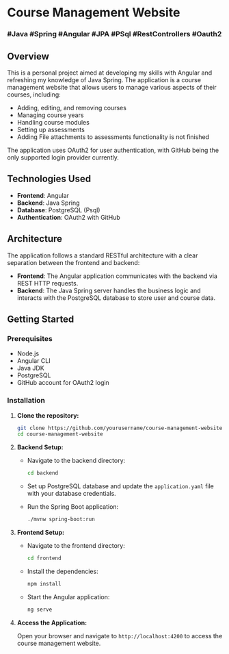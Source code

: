 # Course Management Website

### #Java #Spring #Angular #JPA #PSql #RestControllers #Oauth2

## Overview

This is a personal project aimed at developing my skills with Angular and refreshing my knowledge of Java Spring. The application is a course management website that allows users to manage various aspects of their courses, including:

- Adding, editing, and removing courses
- Managing course years
- Handling course modules
- Setting up assessments
- Adding File attachments to assessments functionality is not finished

The application uses OAuth2 for user authentication, with GitHub being the only supported login provider currently.

## Technologies Used

- **Frontend**: Angular
- **Backend**: Java Spring
- **Database**: PostgreSQL (Psql)
- **Authentication**: OAuth2 with GitHub

## Architecture

The application follows a standard RESTful architecture with a clear separation between the frontend and backend:

- **Frontend**: The Angular application communicates with the backend via REST HTTP requests.
- **Backend**: The Java Spring server handles the business logic and interacts with the PostgreSQL database to store user and course data.

## Getting Started

### Prerequisites

- Node.js
- Angular CLI
- Java JDK
- PostgreSQL
- GitHub account for OAuth2 login

### Installation

1. **Clone the repository:**

    ```sh
    git clone https://github.com/yourusername/course-management-website.git
    cd course-management-website
    ```

2. **Backend Setup:**

    - Navigate to the backend directory:

        ```sh
        cd backend
        ```

    - Set up PostgreSQL database and update the `application.yaml` file with your database credentials.

    - Run the Spring Boot application:

        ```sh
        ./mvnw spring-boot:run
        ```
        
3. **Frontend Setup:**

    - Navigate to the frontend directory:

        ```sh
        cd frontend
        ```

    - Install the dependencies:

        ```sh
        npm install
        ```

    - Start the Angular application:

        ```sh
        ng serve
        ```

4. **Access the Application:**

    Open your browser and navigate to `http://localhost:4200` to access the course management website.
